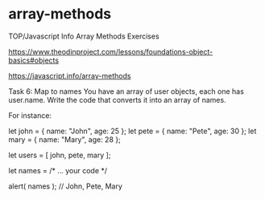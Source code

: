 # array-methods
TOP/Javascript Info Array Methods Exercises 

https://www.theodinproject.com/lessons/foundations-object-basics#objects

https://javascript.info/array-methods

Task 6: Map to names
You have an array of user objects, each one has user.name. Write the code that converts it into an array of names.

For instance:

let john = { name: "John", age: 25 };
let pete = { name: "Pete", age: 30 };
let mary = { name: "Mary", age: 28 };

let users = [ john, pete, mary ];

let names = /* ... your code */

alert( names ); // John, Pete, Mary